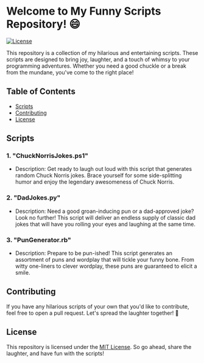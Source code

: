 # Welcome to My Funny Scripts Repository! 😄

[![License](https://img.shields.io/badge/License-MIT-blue.svg)](LICENSE)

This repository is a collection of my hilarious and entertaining scripts. These scripts are designed to bring joy, laughter, and a touch of whimsy to your programming adventures. Whether you need a good chuckle or a break from the mundane, you've come to the right place!

## Table of Contents

- [Scripts](#scripts)
- [Contributing](#contributing)
- [License](#license)

## Scripts

### 1. "ChuckNorrisJokes.ps1"

- Description: Get ready to laugh out loud with this script that generates random Chuck Norris jokes. Brace yourself for some side-splitting humor and enjoy the legendary awesomeness of Chuck Norris.

### 2. "DadJokes.py"

- Description: Need a good groan-inducing pun or a dad-approved joke? Look no further! This script will deliver an endless supply of classic dad jokes that will have you rolling your eyes and laughing at the same time.

### 3. "PunGenerator.rb"

- Description: Prepare to be pun-ished! This script generates an assortment of puns and wordplay that will tickle your funny bone. From witty one-liners to clever wordplay, these puns are guaranteed to elicit a smile.

## Contributing

If you have any hilarious scripts of your own that you'd like to contribute, feel free to open a pull request. Let's spread the laughter together! 🤣

## License

This repository is licensed under the [MIT License](LICENSE). So go ahead, share the laughter, and have fun with the scripts!

